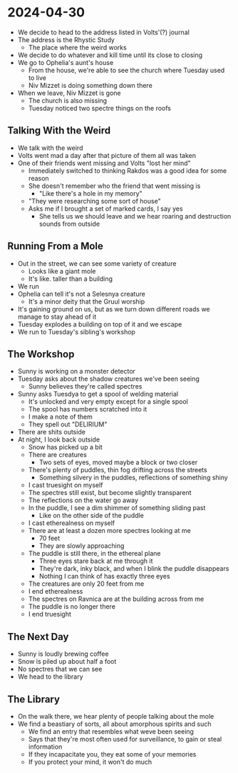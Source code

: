 # 2024-04-30

- We decide to head to the address listed in Volts'(?) journal
- The address is the Rhystic Study
  - The place where the weird works
- We decide to do whatever and kill time until its close to closing
- We go to Ophelia's aunt's house
  - From the house, we're able to see the church where Tuesday used to live
  - Niv Mizzet is doing something down there
- When we leave, Niv Mizzet is gone
  - The church is also missing
  - Tuesday noticed two spectre things on the roofs

## Talking With the Weird

- We talk with the weird
- Volts went mad a day after that picture of them all was taken
- One of their friends went missing and Volts "lost her mind"
  - Immediately switched to thinking Rakdos was a good idea for some reason
  - She doesn't remember who the friend that went missing is
    - "Like there's a hole in my memory"
  - "They were researching some sort of house"
  - Asks me if I brought a set of marked cards, I say yes
    - She tells us we should leave and we hear roaring and destruction sounds from outside

## Running From a Mole

- Out in the street, we can see some variety of creature
  - Looks like a giant mole
  - It's like. taller than a building
- We run
- Ophelia can tell it's not a Selesnya creature
  - It's a minor deity that the Gruul worship
- It's gaining ground on us, but as we turn down different roads we manage to stay ahead of it
- Tuesday explodes a building on top of it and we escape
- We run to Tuesday's sibling's workshop

## The Workshop

- Sunny is working on a monster detector
- Tuesday asks about the shadow creatures we've been seeing
  - Sunny believes they're called spectres
- Sunny asks Tuesdya to get a spool of welding material
  - It's unlocked and very empty except for a single spool
  - The spool has numbers scratched into it
  - I make a note of them
  - They spell out "DELIRIUM"
- There are shits outside
- At night, I look back outside
  - Snow has picked up a bit
  - There are creatures
    - Two sets of eyes, moved maybe a block or two closer
  - There's plenty of puddles, thin fog drifting across the streets
    - Something silvery in the puddles, reflections of something shiny
  - I cast truesight on myself
  - The spectres still exist, but become slightly transparent
  - The reflections on the water go away
  - In the puddle, I see a dim shimmer of something sliding past
    - Like on the other side of the puddle
  - I cast etherealness on myself
  - There are at least a dozen more spectres looking at me
    - 70 feet
    - They are slowly approaching
  - The puddle is still there, in the ethereal plane
    - Three eyes stare back at me through it
    - They're dark, inky black, and when I blink the puddle disappears
    - Nothing I can think of has exactly three eyes
  - The creatures are only 20 feet from me
  - I end etherealness
  - The spectres on Ravnica are at the building across from me
  - The puddle is no longer there
  - I end truesight

## The Next Day

- Sunny is loudly brewing coffee
- Snow is piled up about half a foot
- No spectres that we can see
- We head to the library

## The Library

- On the walk there, we hear plenty of people talking about the mole
- We find a beastiary of sorts, all about amorphous spirits and such
  - We find an entry that resembles what weve been seeing
  - Says that they're most often used for surveillance, to gain or steal information
  - If they incapacitate you, they eat some of your memories
  - If you protect your mind, it won't do much
